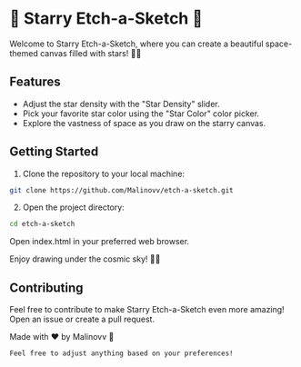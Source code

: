 # 🚀 Starry Etch-a-Sketch 🌌

Welcome to Starry Etch-a-Sketch, where you can create a beautiful space-themed canvas filled with stars! 🌟✨

## Features

- Adjust the star density with the "Star Density" slider.
- Pick your favorite star color using the "Star Color" color picker.
- Explore the vastness of space as you draw on the starry canvas.

## Getting Started

1. Clone the repository to your local machine:

```bash
git clone https://github.com/Malinovv/etch-a-sketch.git
```

2. Open the project directory:

```bash
cd etch-a-sketch
```

Open index.html in your preferred web browser.

Enjoy drawing under the cosmic sky! 🎨🌌

## Contributing

Feel free to contribute to make Starry Etch-a-Sketch even more amazing! Open an issue or create a pull request.

Made with ❤️ by Malinovv 🚀

```vbnet
Feel free to adjust anything based on your preferences!
```
